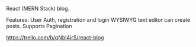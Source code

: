 React (MERN Stack) blog.

Features:
User Auth, registration and login
WYSIWYG text editor can create posts.
Supports Pagination



https://trello.com/b/qNbI4irS/react-blog
